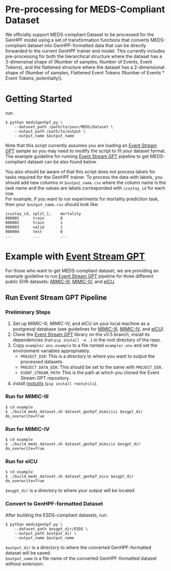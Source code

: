 # Pre-processing for MEDS-Compliant Dataset
We officially support MEDS-compliant Dataset to be processed for the GenHPF model using a set of transformation functions that converts MEDS-compliant dataset into GenHPF-formatted data that can be directly forwarded to the current GenHPF trainer and model.
This currently includes pre-processing for both the hierarchical structure where the dataset has a 3-dimensinal shape of (Number of samples, Number of Events, Event Tokens), and the flattened structure where the dataset has a 2-dimensional shape of (Number of samples, Flattened Event Tokens (Number of Events * Event Tokens, potentially)).

# Getting Started
run:
```shell script
$ python meds2genhpf.py \
    --dataset_path /path/to/your/MEDS/dataset \
    --output_path /path/to/output \
    --output_name $output_name
```
Note that this script currently assumes you are loading an [Event Stream GPT](https://github.com/mmcdermott/EventStreamGPT) sample so you may need to modify the script to fit your dataset format. The example guideline for running [Event Stream GPT](https://github.com/mmcdermott/EventStreamGPT) pipeline to get MEDS-compliant dataset can be also found below.  

You also should be aware of that this script does not process labels for tasks required for the GenHPF trainer.
To process the data with labels, you should add new columns in `$output_name.csv` where the column name is the task name and the values are labels corresponded with `icustay_id` for each row.  
For example, if you want to run experiments for mortality prediction task, then your `$output_name.csv` should look like:
```
icustay_id, split_1,    mortality
000001      train       0
000002      train       1
000003      valid       1
000004      test        0
...         ...         ...
```

# Example with [Event Stream GPT](https://github.com/mmcdermott/EventStreamGPT)
For those who want to get MEDS-compliant dataset, we are providing an example guideline to run [Event Stream GPT](https://github.com/mmcdermott/EventStreamGPT) pipeline for three different public EHR datasets: [MIMIC-III](https://mimic.mit.edu/docs/iii/), [MIMIC-IV](https://mimic.mit.edu/docs/iv/), and [eICU](https://eicu-crd.mit.edu/about/eicu/).

## Run Event Stream GPT Pipeline

### Preliminary Steps

1. Set up MIMIC-III, MIMIC-IV, and eICU on your local machine as a postgresql database (see guidelines for [MIMIC-III](https://github.com/MIT-LCP/mimic-code/tree/main/mimic-iii/buildmimic/postgres), [MIMIC-IV](https://github.com/MIT-LCP/mimic-code/tree/main/mimic-iv/buildmimic/postgres), and [eICU](https://github.com/MIT-LCP/eicu-code/tree/main/build-db/postgres)).
2. Clone the [Event Stream GPT](https://github.com/mmcdermott/EventStreamGPT/tree/v0.5) library on the v0.5 branch, install its dependencies (run `pip install -e .`) in the root directory of the repo.
3. Copy `example/.env.example` to a file named `example/.env` and set the environment variables appropriately.
    * `PROJECT_DIR`: This is a directory to where you want to output the processed datasets.
    * `PROJECT_DATA_DIR`: This should be set to the same with `PROJECT_DIR`.
    * `EVENT_STREAM_PATH`: This is the path at which you cloned the Event Stream GPT repository.
4. install [rootutils](https://github.com/ashleve/rootutils) (`pip install rootutils`).

### Run for MIMIC-III
```shell script
$ cd example
$ ./build_meds_dataset.sh dataset_genhpf_mimiciii $esgpt_dir do_overwrite=True
```

### Run for MIMIC-IV
```shell script
$ cd example
$ ./build_meds_dataset.sh dataset_genhpf_mimiciv $esgpt_dir do_overwrite=True
```

### Run for eICU
```shell script
$ cd example
$ ./build_meds_dataset.sh dataset_genhpf_eicu $esgpt_dir do_overwrite=True
```
`$esgpt_dir` is a directory to where your output will be located.

### Convert to GenHPF-formatted Dataset
After building the ESDS-compliant datasets, run:
```shell script
$ python meds2genhpf.py \
    --dataset_path $esgpt_dir/ESDS \
    --output_path $output_dir \
    --output_name $output_name
```
`$output_dir` is a directory to where the converted GenHPF-formatted dataset will be saved.  
`$output_name` is a file name of the converted GenHPF-formatted dataset without extension.